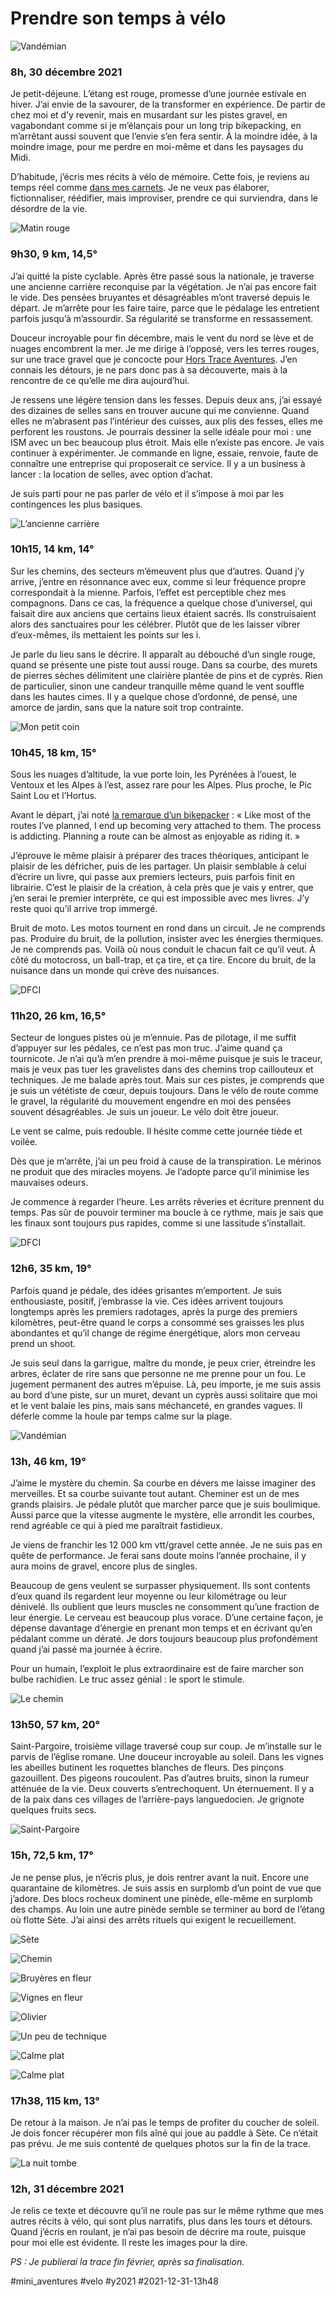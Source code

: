 # Prendre son temps à vélo

![Vandémian](_i/IMG_5085.webp)

### 8h, 30 décembre 2021

Je petit-déjeune. L’étang est rouge, promesse d’une journée estivale en hiver. J’ai envie de la savourer, de la transformer en expérience. De partir de chez moi et d’y revenir, mais en musardant sur les pistes gravel, en vagabondant comme si je m’élançais pour un long trip bikepacking, en m’arrêtant aussi souvent que l’envie s’en fera sentir. À la moindre idée, à la moindre image, pour me perdre en moi-même et dans les paysages du Midi.

D’habitude, j’écris mes récits à vélo de mémoire. Cette fois, je reviens au temps réel comme [dans mes carnets](/tag/carnet-de-route). Je ne veux pas élaborer, fictionnaliser, réédifier, mais improviser, prendre ce qui surviendra, dans le désordre de la vie.

![Matin rouge](_i/IMG_5021.webp)

### 9h30, 9 km, 14,5°

J’ai quitté la piste cyclable. Après être passé sous la nationale, je traverse une ancienne carrière reconquise par la végétation. Je n’ai pas encore fait le vide. Des pensées bruyantes et désagréables m’ont traversé depuis le départ. Je m’arrête pour les faire taire, parce que le pédalage les entretient parfois jusqu’à m’assourdir. Sa régularité se transforme en ressassement.

Douceur incroyable pour fin décembre, mais le vent du nord se lève et de nuages encombrent la mer. Je me dirige à l’opposé, vers les terres rouges, sur une trace gravel que je concocte pour [Hors Trace Aventures](https://www.hors-traces-aventures.fr/). J’en connais les détours, je ne pars donc pas à sa découverte, mais à la rencontre de ce qu’elle me dira aujourd’hui.

Je ressens une légère tension dans les fesses. Depuis deux ans, j’ai essayé des dizaines de selles sans en trouver aucune qui me convienne. Quand elles ne m’abrasent pas l’intérieur des cuisses, aux plis des fesses, elles me perforent les roustons. Je pourrais dessiner la selle idéale pour moi : une ISM avec un bec beaucoup plus étroit. Mais elle n’existe pas encore. Je vais continuer à expérimenter. Je commande en ligne, essaie, renvoie, faute de connaître une entreprise qui proposerait ce service. Il y a un business à lancer : la location de selles, avec option d’achat.

Je suis parti pour ne pas parler de vélo et il s’impose à moi par les contingences les plus basiques.

![L’ancienne carrière](_i/IMG_5029.webp)

### 10h15, 14 km, 14°

Sur les chemins, des secteurs m’émeuvent plus que d’autres. Quand j’y arrive, j’entre en résonnance avec eux, comme si leur fréquence propre correspondait à la mienne. Parfois, l’effet est perceptible chez mes compagnons. Dans ce cas, la fréquence a quelque chose d’universel, qui faisait dire aux anciens que certains lieux étaient sacrés. Ils construisaient alors des sanctuaires pour les célébrer. Plutôt que de les laisser vibrer d’eux-mêmes, ils mettaient les points sur les i.

Je parle du lieu sans le décrire. Il apparaît au débouché d’un single rouge, quand se présente une piste tout aussi rouge. Dans sa courbe, des murets de pierres sèches délimitent une clairière plantée de pins et de cyprès. Rien de particulier, sinon une candeur tranquille même quand le vent souffle dans les hautes cimes. Il y a quelque chose d’ordonné, de pensé, une amorce de jardin, sans que la nature soit trop contrainte.

![Mon petit coin](_i/IMG_5035.webp)

### 10h45, 18 km, 15°

Sous les nuages d’altitude, la vue porte loin, les Pyrénées à l’ouest, le Ventoux et les Alpes à l’est, assez rare pour les Alpes. Plus proche, le Pic Saint Lou et l’Hortus.

Avant le départ, j’ai noté [la remarque d’un bikepacker](https://bikepacking.com/plog/north-island-reflection/) : « Like most of the routes I’ve planned, I end up becoming very attached to them. The process is addicting. Planning a route can be almost as enjoyable as riding it. »

J’éprouve le même plaisir à préparer des traces théoriques, anticipant le plaisir de les défricher, puis de les partager. Un plaisir semblable à celui d’écrire un livre, qui passe aux premiers lecteurs, puis parfois finit en librairie. C’est le plaisir de la création, à cela près que je vais y entrer, que j’en serai le premier interprète, ce qui est impossible avec mes livres. J’y reste quoi qu’il arrive trop immergé.

Bruit de moto. Les motos tournent en rond dans un circuit. Je ne comprends pas. Produire du bruit, de la pollution, insister avec les énergies thermiques. Je ne comprends pas. Voilà où nous conduit le chacun fait ce qu’il veut. À côté du motocross, un ball-trap, et ça tire, et ça tire. Encore du bruit, de la nuisance dans un monde qui crève des nuisances.

![DFCI](_i/IMG_5046.webp)

### 11h20, 26 km, 16,5°

Secteur de longues pistes où je m’ennuie. Pas de pilotage, il me suffit d’appuyer sur les pédales, ce n’est pas mon truc. J’aime quand ça tournicote. Je n’ai qu’à m’en prendre à moi-même puisque je suis le traceur, mais je veux pas tuer les gravelistes dans des chemins trop caillouteux et techniques. Je me balade après tout. Mais sur ces pistes, je comprends que je suis un vététiste de cœur, depuis toujours. Dans le vélo de route comme le gravel, la régularité du mouvement engendre en moi des pensées souvent désagréables. Je suis un joueur. Le vélo doit être joueur.

Le vent se calme, puis redouble. Il hésite comme cette journée tiède et voilée.

Dès que je m’arrête, j’ai un peu froid à cause de la transpiration. Le mérinos ne produit que des miracles moyens. Je l’adopte parce qu’il minimise les mauvaises odeurs.

Je commence à regarder l’heure. Les arrêts rêveries et écriture prennent du temps. Pas sûr de pouvoir terminer ma boucle à ce rythme, mais je sais que les finaux sont toujours pus rapides, comme si une lassitude s’installait.

![DFCI](_i/IMG_5056.webp)

### 12h6, 35 km, 19°

Parfois quand je pédale, des idées grisantes m’emportent. Je suis enthousiaste, positif, j’embrasse la vie. Ces idées arrivent toujours longtemps après les premiers radotages, après la purge des premiers kilomètres, peut-être quand le corps a consommé ses graisses les plus abondantes et qu’il change de régime énergétique, alors mon cerveau prend un shoot.

Je suis seul dans la garrigue, maître du monde, je peux crier, étreindre les arbres, éclater de rire sans que personne ne me prenne pour un fou. Le jugement permanent des autres m’épuise. Là, peu importe, je me suis assis au bord d’une piste, sur un muret, devant un cyprès aussi solitaire que moi et le vent balaie les pins, mais sans méchanceté, en grandes vagues. Il déferle comme la houle par temps calme sur la plage.

![Vandémian](_i/IMG_5074.webp)

### 13h, 46 km, 19°

J’aime le mystère du chemin. Sa courbe en dévers me laisse imaginer des merveilles. Et sa courbe suivante tout autant. Cheminer est un de mes grands plaisirs. Je pédale plutôt que marcher parce que je suis boulimique. Aussi parce que la vitesse augmente le mystère, elle arrondit les courbes, rend agréable ce qui à pied me paraîtrait fastidieux.

Je viens de franchir les 12 000 km vtt/gravel cette année. Je ne suis pas en quête de performance. Je ferai sans doute moins l’année prochaine, il y aura moins de gravel, encore plus de singles.

Beaucoup de gens veulent se surpasser physiquement. Ils sont contents d’eux quand ils regardent leur moyenne ou leur kilométrage ou leur dénivelé. Ils oublient que leurs muscles ne consomment qu’une fraction de leur énergie. Le cerveau est beaucoup plus vorace. D’une certaine façon, je dépense davantage d’énergie en prenant mon temps et en écrivant qu’en pédalant comme un dératé. Je dors toujours beaucoup plus profondément quand j’ai passé ma journée à écrire.

Pour un humain, l’exploit le plus extraordinaire est de faire marcher son bulbe rachidien. Le truc assez génial : le sport le stimule.

![Le chemin](_i/IMG_5080.webp)

### 13h50, 57 km, 20°

Saint-Pargoire, troisième village traversé coup sur coup. Je m’installe sur le parvis de l’église romane. Une douceur incroyable au soleil. Dans les vignes les abeilles butinent les roquettes blanches de fleurs. Des pinçons gazouillent. Des pigeons roucoulent. Pas d’autres bruits, sinon la rumeur atténuée de la vie. Deux couverts s’entrechoquent. Un éternuement. Il y a de la paix dans ces villages de l’arrière-pays languedocien. Je grignote quelques fruits secs.

![Saint-Pargoire](_i/IMG_5091.webp)

### 15h, 72,5 km, 17°

Je ne pense plus, je n’écris plus, je dois rentrer avant la nuit. Encore une quarantaine de kilomètres. Je suis assis en surplomb d’un point de vue que j’adore. Des blocs rocheux dominent une pinède, elle-même en surplomb des champs. Au loin une autre pinède semble se terminer au bord de l’étang où flotte Sète. J’ai ainsi des arrêts rituels qui exigent le recueillement.

![Sète](_i/IMG_5105.webp)

![Chemin](_i/IMG_5110.webp)

![Bruyères en fleur](_i/IMG_5115.webp)

![Vignes en fleur](_i/IMG_5125.webp)

![Olivier](_i/IMG_5131.webp)

![Un peu de technique](_i/IMG_5146.webp)

![Calme plat](_i/IMG_5156.webp)

![Calme plat](_i/IMG_5171.webp)

### 17h38, 115 km, 13°

De retour à la maison. Je n’ai pas le temps de profiter du coucher de soleil. Je dois foncer récupérer mon fils aîné qui joue au paddle à Sète. Ce n’était pas prévu. Je me suis contenté de quelques photos sur la fin de la trace.

![La nuit tombe](_i/IMG_5176.webp)

### 12h, 31 décembre 2021

Je relis ce texte et découvre qu’il ne roule pas sur le même rythme que mes autres récits à vélo, qui sont plus narratifs, plus dans les tours et détours. Quand j’écris en roulant, je n’ai pas besoin de décrire ma route, puisque pour moi elle est évidente. Il reste les images pour la dire.

*PS : Je publierai la trace fin février, après sa finalisation.*

#mini_aventures #velo #y2021 #2021-12-31-13h48
